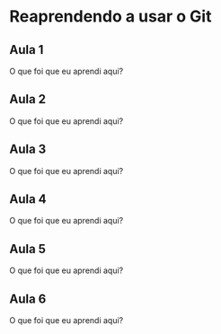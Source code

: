 #   Reaprendendo a usar o Git



##  Aula 1
O que foi que eu aprendi aqui?


##  Aula 2
O que foi que eu aprendi aqui?


##  Aula 3
O que foi que eu aprendi aqui?


##  Aula 4
O que foi que eu aprendi aqui?


##  Aula 5
O que foi que eu aprendi aqui?


##  Aula 6
O que foi que eu aprendi aqui?
